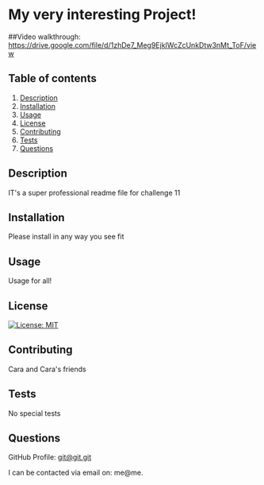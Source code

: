 # My very interesting Project!
##Video walkthrough: https://drive.google.com/file/d/1zhDe7_Meg9EjkIWcZcUnkDtw3nMt_ToF/view  

## Table of contents
1. [Description](#description)
2. [Installation](#installation)
3. [Usage](#usage)
4. [License](#license)
5. [Contributing](#contributing)
6. [Tests](#tests)
7. [Questions](#questions)

## Description
IT's a super professional readme file for challenge 11

## Installation
Please install in any way you see fit

## Usage
Usage for all!

## License
[![License: MIT](https://img.shields.io/badge/License-GPLv3-blue.svg)](https://opensource.org/licenses/GPL)

## Contributing
Cara and Cara's friends

## Tests
No special tests

## Questions
GitHub Profile: git@git.git

I can be contacted via email on: me@me.

